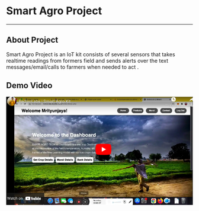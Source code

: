 # Smart Agro Project 

-------------------
## About Project
Smart Agro Project is an IoT kit consists of several sensors that takes realtime readings from formers field and sends alerts over the text messages/email/calls to farmers when needed to act .

## Demo Video

[![Watch the video](ss/demo2.png)](https://youtu.be/RTORt3Mbf3Q)

